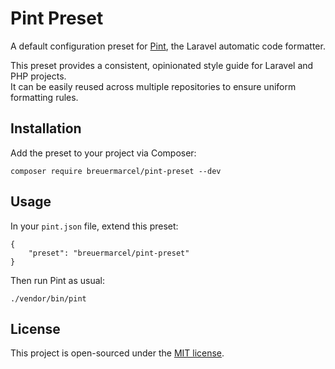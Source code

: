 # Pint Preset

A default configuration preset for [Pint](https://laravel.com/docs/12.x/pint), the Laravel automatic code formatter.

This preset provides a consistent, opinionated style guide for Laravel and PHP projects.  
It can be easily reused across multiple repositories to ensure uniform formatting rules.

## Installation

Add the preset to your project via Composer:

```
composer require breuermarcel/pint-preset --dev
```

## Usage

In your `pint.json` file, extend this preset:

```
{
    "preset": "breuermarcel/pint-preset"
}
```

Then run Pint as usual:

```
./vendor/bin/pint
```

## License

This project is open-sourced under the [MIT license](LICENSE).
